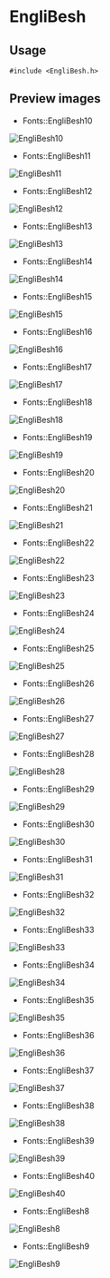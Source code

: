 EngliBesh
==========

Usage
------

    #include <EngliBesh.h>

Preview images
--------------
* Fonts::EngliBesh10 

![EngliBesh10](https://raw.githubusercontent.com/Cariad/EngliBesh/master/Preview/EngliBesh10.png)

* Fonts::EngliBesh11 

![EngliBesh11](https://raw.githubusercontent.com/Cariad/EngliBesh/master/Preview/EngliBesh11.png)

* Fonts::EngliBesh12 

![EngliBesh12](https://raw.githubusercontent.com/Cariad/EngliBesh/master/Preview/EngliBesh12.png)

* Fonts::EngliBesh13 

![EngliBesh13](https://raw.githubusercontent.com/Cariad/EngliBesh/master/Preview/EngliBesh13.png)

* Fonts::EngliBesh14 

![EngliBesh14](https://raw.githubusercontent.com/Cariad/EngliBesh/master/Preview/EngliBesh14.png)

* Fonts::EngliBesh15 

![EngliBesh15](https://raw.githubusercontent.com/Cariad/EngliBesh/master/Preview/EngliBesh15.png)

* Fonts::EngliBesh16 

![EngliBesh16](https://raw.githubusercontent.com/Cariad/EngliBesh/master/Preview/EngliBesh16.png)

* Fonts::EngliBesh17 

![EngliBesh17](https://raw.githubusercontent.com/Cariad/EngliBesh/master/Preview/EngliBesh17.png)

* Fonts::EngliBesh18 

![EngliBesh18](https://raw.githubusercontent.com/Cariad/EngliBesh/master/Preview/EngliBesh18.png)

* Fonts::EngliBesh19 

![EngliBesh19](https://raw.githubusercontent.com/Cariad/EngliBesh/master/Preview/EngliBesh19.png)

* Fonts::EngliBesh20 

![EngliBesh20](https://raw.githubusercontent.com/Cariad/EngliBesh/master/Preview/EngliBesh20.png)

* Fonts::EngliBesh21 

![EngliBesh21](https://raw.githubusercontent.com/Cariad/EngliBesh/master/Preview/EngliBesh21.png)

* Fonts::EngliBesh22 

![EngliBesh22](https://raw.githubusercontent.com/Cariad/EngliBesh/master/Preview/EngliBesh22.png)

* Fonts::EngliBesh23 

![EngliBesh23](https://raw.githubusercontent.com/Cariad/EngliBesh/master/Preview/EngliBesh23.png)

* Fonts::EngliBesh24 

![EngliBesh24](https://raw.githubusercontent.com/Cariad/EngliBesh/master/Preview/EngliBesh24.png)

* Fonts::EngliBesh25 

![EngliBesh25](https://raw.githubusercontent.com/Cariad/EngliBesh/master/Preview/EngliBesh25.png)

* Fonts::EngliBesh26 

![EngliBesh26](https://raw.githubusercontent.com/Cariad/EngliBesh/master/Preview/EngliBesh26.png)

* Fonts::EngliBesh27 

![EngliBesh27](https://raw.githubusercontent.com/Cariad/EngliBesh/master/Preview/EngliBesh27.png)

* Fonts::EngliBesh28 

![EngliBesh28](https://raw.githubusercontent.com/Cariad/EngliBesh/master/Preview/EngliBesh28.png)

* Fonts::EngliBesh29 

![EngliBesh29](https://raw.githubusercontent.com/Cariad/EngliBesh/master/Preview/EngliBesh29.png)

* Fonts::EngliBesh30 

![EngliBesh30](https://raw.githubusercontent.com/Cariad/EngliBesh/master/Preview/EngliBesh30.png)

* Fonts::EngliBesh31 

![EngliBesh31](https://raw.githubusercontent.com/Cariad/EngliBesh/master/Preview/EngliBesh31.png)

* Fonts::EngliBesh32 

![EngliBesh32](https://raw.githubusercontent.com/Cariad/EngliBesh/master/Preview/EngliBesh32.png)

* Fonts::EngliBesh33 

![EngliBesh33](https://raw.githubusercontent.com/Cariad/EngliBesh/master/Preview/EngliBesh33.png)

* Fonts::EngliBesh34 

![EngliBesh34](https://raw.githubusercontent.com/Cariad/EngliBesh/master/Preview/EngliBesh34.png)

* Fonts::EngliBesh35 

![EngliBesh35](https://raw.githubusercontent.com/Cariad/EngliBesh/master/Preview/EngliBesh35.png)

* Fonts::EngliBesh36 

![EngliBesh36](https://raw.githubusercontent.com/Cariad/EngliBesh/master/Preview/EngliBesh36.png)

* Fonts::EngliBesh37 

![EngliBesh37](https://raw.githubusercontent.com/Cariad/EngliBesh/master/Preview/EngliBesh37.png)

* Fonts::EngliBesh38 

![EngliBesh38](https://raw.githubusercontent.com/Cariad/EngliBesh/master/Preview/EngliBesh38.png)

* Fonts::EngliBesh39 

![EngliBesh39](https://raw.githubusercontent.com/Cariad/EngliBesh/master/Preview/EngliBesh39.png)

* Fonts::EngliBesh40 

![EngliBesh40](https://raw.githubusercontent.com/Cariad/EngliBesh/master/Preview/EngliBesh40.png)

* Fonts::EngliBesh8 

![EngliBesh8](https://raw.githubusercontent.com/Cariad/EngliBesh/master/Preview/EngliBesh8.png)

* Fonts::EngliBesh9 

![EngliBesh9](https://raw.githubusercontent.com/Cariad/EngliBesh/master/Preview/EngliBesh9.png)


